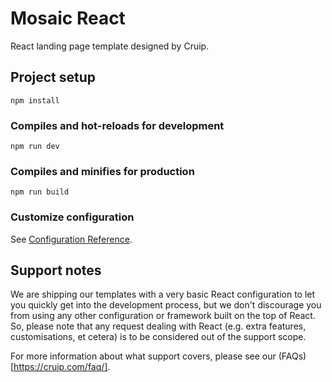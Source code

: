 # Mosaic React

React landing page template designed by Cruip.

## Project setup
```
npm install
```

### Compiles and hot-reloads for development
```
npm run dev
```

### Compiles and minifies for production
```
npm run build
```

### Customize configuration
See [Configuration Reference](https://vitejs.dev/guide/).

## Support notes
We are shipping our templates with a very basic React configuration to let you quickly get into the development process, but we don't discourage you from using any other configuration or framework built on the top of React. So, please note that any request dealing with React (e.g. extra features, customisations, et cetera) is to be considered out of the support scope.

For more information about what support covers, please see our (FAQs)[https://cruip.com/faq/].
